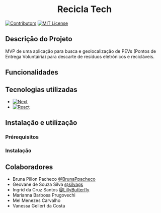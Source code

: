 <h1 align="center">Recicla Tech</h1>

[![Contributors][contributors-shield]][contributors-url]
[![MIT License][license-shield]][license-url]

## Descrição do Projeto

MVP de uma aplicação para busca e geolocalização de PEVs (Pontos de Entrega Voluntáiria) para descarte de resíduos eletrõnicos e recicláveis.

## Funcionalidades

## Tecnologias utilizadas
* [![Next][Next.js]][Next-url]
* [![React][React.js]][React-url]

## Instalação e utilização

### Prérequisitos

### Instalação

## Colaboradores


- Bruna Pillon Pacheco [@BrunaPpacheco](https://github.com/BrunaPpacheco)
- Geovane de Souza Silva [@silvags](https://github.com/silvags)
- Ingrid da Cruz Santos [@LillyButterfly](https://github.com/LillyButterfly)
- Marianna Barbosa Prugovechi
- Mel Menezes Carvalho
- Vanessa Gellert da Costa

[contributors-shield]: https://img.shields.io/github/contributors/othneildrew/Best-README-Template.svg?style=for-the-badge
[contributors-url]: https://github.com/silvags/reciclatech/graphs/contributors
[license-shield]: https://img.shields.io/github/license/othneildrew/Best-README-Template.svg?style=for-the-badge
[license-url]: https://github.com/othneildrew/Best-README-Template/blob/master/LICENSE.txt
[Next.js]: https://img.shields.io/badge/next.js-000000?style=for-the-badge&logo=nextdotjs&logoColor=white
[Next-url]: https://nextjs.org/
[React.js]: https://img.shields.io/badge/React-20232A?style=for-the-badge&logo=react&logoColor=61DAFB
[React-url]: https://reactjs.org/

